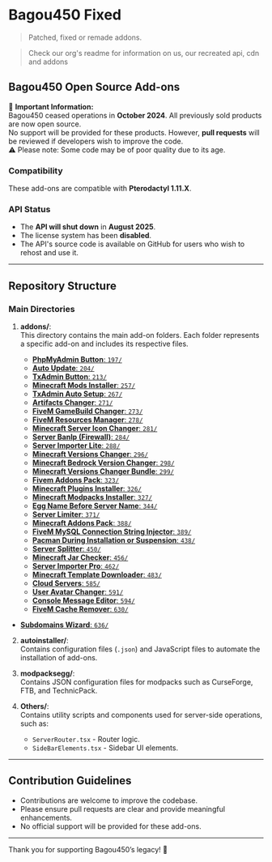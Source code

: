 # Bagou450 Fixed

> Patched, fixed or remade addons.

> Check our org's readme for information on us, our recreated api, cdn and addons


## Bagou450 Open Source Add-ons

🛑 **Important Information:**  
Bagou450 ceased operations in **October 2024**. All previously sold products are now open source.  
No support will be provided for these products. However, **pull requests** will be reviewed if developers wish to improve the code.  
⚠️ Please note: Some code may be of poor quality due to its age.

### Compatibility
These add-ons are compatible with **Pterodactyl 1.11.X**.

### API Status
- The **API will shut down** in **August 2025**.
- The license system has been **disabled**.
- The API's source code is available on GitHub for users who wish to rehost and use it.

---

## Repository Structure

### Main Directories
1. **addons/**:  
   This directory contains the main add-on folders. Each folder represents a specific add-on and includes its respective files.

   - [**PhpMyAdmin Button**: `197/`](https://github.com/Bagou450-Fixed/pterodactyl-addons/tree/main/addons/PhpMyAdmin%20Button%20-%20197)
   - [**Auto Update**: `204/`](https://github.com/Bagou450-Fixed/pterodactyl-addons/tree/main/addons/Auto%20Update%20-%20204)
   - [**TxAdmin Button**: `213/`](https://github.com/Bagou450-Fixed/pterodactyl-addons/tree/main/addons/TxAdmin%20Button%20-%20213)
   - [**Minecraft Mods Installer**: `257/`](https://github.com/Bagou450-Fixed/pterodactyl-addons/tree/main/addons/Minecraft%20Mods%20Installer%20-%20257)
   - [**TxAdmin Auto Setup**: `267/`](https://github.com/Bagou450-Fixed/pterodactyl-addons/tree/main/addons/TxAdmin%20Auto%20Setup%20-%20267)
   - [**Artifacts Changer**: `271/`](https://github.com/Bagou450-Fixed/pterodactyl-addons/tree/main/addons/Artifacts%20Changer%20-%20271)
   - [**FiveM GameBuild Changer**: `273/`](https://github.com/Bagou450-Fixed/pterodactyl-addons/tree/main/addons/FiveM%20GameBuild%20Changer%20-%20273)
   - [**FiveM Resources Manager**: `278/`](https://github.com/Bagou450-Fixed/pterodactyl-addons/tree/main/addons/FiveM%20Resources%20Manager%20-%20278)
   - [**Minecraft Server Icon Changer**: `281/`](https://github.com/Bagou450-Fixed/pterodactyl-addons/tree/main/addons/Minecraft%20Server%20Icon%20Changer%20-%20281)
   - [**Server BanIp (Firewall)**: `284/`](https://github.com/Bagou450-Fixed/pterodactyl-addons/tree/main/addons/Server%20BanIp%20%28Firewall%29%20-%20284)
   - [**Server Importer Lite**: `288/`](https://github.com/Bagou450-Fixed/pterodactyl-addons/tree/main/addons/Server%20Importer%20Lite%20-%20288)
   - [**Minecraft Versions Changer**: `296/`](https://github.com/Bagou450-Fixed/pterodactyl-addons/tree/main/addons/Minecraft%20Versions%20Changer%20-%20296)
   - [**Minecraft Bedrock Version Changer**: `298/`](https://github.com/Bagou450-Fixed/pterodactyl-addons/tree/main/addons/Minecraft%20Bedrock%20Version%20Changer%20-%20298)
   - [**Minecraft Versions Changer Bundle**: `299/`](https://github.com/Bagou450-Fixed/pterodactyl-addons/tree/main/addons/Minecraft%20Versions%20Changer%20Bundle%20-%20299)
   - [**Fivem Addons Pack**: `323/`](https://github.com/Bagou450-Fixed/pterodactyl-addons/tree/main/addons/Fivem%20Addons%20Pack%20-%20323)
   - [**Minecraft Plugins Installer**: `326/`](https://github.com/Bagou450-Fixed/pterodactyl-addons/tree/main/addons/Minecraft%20Plugins%20Installer%20-%20326)
   - [**Minecraft Modpacks Installer**: `327/`](https://github.com/Bagou450-Fixed/pterodactyl-addons/tree/main/addons/Minecraft%20Modpacks%20Installer%20-%20327)
   - [**Egg Name Before Server Name**: `344/`](https://github.com/Bagou450-Fixed/pterodactyl-addons/tree/main/addons/Egg%20Name%20Before%20Server%20Name%20-%20344)
   - [**Server Limiter**: `371/`](https://github.com/Bagou450-Fixed/pterodactyl-addons/tree/main/addons/Server%20Limiter%20-%20371)
   - [**Minecraft Addons Pack**: `388/`](https://github.com/Bagou450-Fixed/pterodactyl-addons/tree/main/addons/Minecraft%20Addons%20Pack%20-%20388)
   - [**FiveM MySQL Connection String Injector**: `389/`](https://github.com/Bagou450-Fixed/pterodactyl-addons/tree/main/addons/FiveM%20MySQL%20Connection%20String%20Injector%20-%20389)
   - [**Pacman During Installation or Suspension**: `438/`](https://github.com/Bagou450-Fixed/pterodactyl-addons/tree/main/addons/Pacman%20During%20Installation%20or%20Suspension%20-%20438)
   - [**Server Splitter**: `450/`](https://github.com/Bagou450-Fixed/pterodactyl-addons/tree/main/addons/Server%20Splitter%20-%20450)
   - [**Minecraft Jar Checker**: `456/`](https://github.com/Bagou450-Fixed/pterodactyl-addons/tree/main/addons/Minecraft%20Jar%20Checker%20-%20456)
   - [**Server Importer Pro**: `462/`](https://github.com/Bagou450-Fixed/pterodactyl-addons/tree/main/addons/Server%20Importer%20Pro%20-%20462)
   - [**Minecraft Template Downloader**: `483/`](https://github.com/Bagou450-Fixed/pterodactyl-addons/tree/main/addons/Minecraft%20Template%20Downloader%20-%20483)
   - [**Cloud Servers**: `585/`](https://github.com/Bagou450-Fixed/pterodactyl-addons/tree/main/addons/Cloud%20Servers%20-%20585)
   - [**User Avatar Changer**: `591/`](https://github.com/Bagou450-Fixed/pterodactyl-addons/tree/main/addons/User%20Avatar%20Changer%20-%20591)
   - [**Console Message Editor**: `594/`](https://github.com/Bagou450-Fixed/pterodactyl-addons/tree/main/addons/Console%20Message%20Editor%20-%20594)
   - [**FiveM Cache Remover**: `630/`](https://github.com/Bagou450-Fixed/pterodactyl-addons/tree/main/addons/FiveM%20Cache%20Remover%20-%20630)
<!--   - [**Plugins Installer - License Extension**: `631/`](https://github.com/Bagou450-Fixed/pterodactyl-addons/tree/main/addons/Plugins%20Installer%20-%20License%20Extension%20-%20631)
   - [**Versions Changer - License Extension**: `632/`](https://github.com/Bagou450-Fixed/pterodactyl-addons/tree/main/addons/Versions%20Changer%20-%20License%20Extension%20-%20632)
   - [**Cloud Servers - License Extension**: `633/`](https://github.com/Bagou450-Fixed/pterodactyl-addons/tree/main/addons/Cloud%20Servers%20-%20License%20Extension%20-%20633)
   - [**Modpacks Installer - License Extension**: `634/`](https://github.com/Bagou450-Fixed/pterodactyl-addons/tree/main/addons/Modpacks%20Installer%20-%20License%20Extension%20-%20634)
   - [**Mods Installer - License Extension**: `635/`](https://github.com/Bagou450-Fixed/pterodactyl-addons/tree/main/addons/Mods%20Installer%20-%20License%20Extension%20-%20635) -->
   - [**Subdomains Wizard**: `636/`](https://github.com/Bagou450-Fixed/pterodactyl-addons/tree/main/addons/Subdomains%20Wizard%20-%20636)

2. **autoinstaller/**:  
   Contains configuration files (`.json`) and JavaScript files to automate the installation of add-ons.

3. **modpacksegg/**:  
   Contains JSON configuration files for modpacks such as CurseForge, FTB, and TechnicPack.

4. **Others/**:  
   Contains utility scripts and components used for server-side operations, such as:
   - `ServerRouter.tsx` - Router logic.
   - `SideBarElements.tsx` - Sidebar UI elements.

---

## Contribution Guidelines

- Contributions are welcome to improve the codebase.
- Please ensure pull requests are clear and provide meaningful enhancements.
- No official support will be provided for these add-ons.

---

Thank you for supporting Bagou450’s legacy! 🎉
